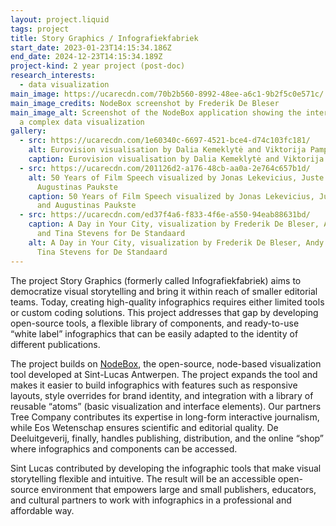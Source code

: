 ```yaml
---
layout: project.liquid
tags: project
title: Story Graphics / Infografiekfabriek
start_date: 2023-01-23T14:15:34.186Z
end_date: 2024-12-23T14:15:34.189Z
project-kind: 2 year project (post-doc)
research_interests:
  - data visualization
main_image: https://ucarecdn.com/70b2b560-8992-48ee-a6c1-9b2f5c0e571c/
main_image_credits: NodeBox screenshot by Frederik De Bleser
main_image_alt: Screenshot of the NodeBox application showing the interface and
  a complex data visualization
gallery:
  - src: https://ucarecdn.com/1e60340c-6697-4521-bce4-d74c103fc181/
    alt: Eurovision visualisation by Dalia Kemeklytė and Viktorija Pampuščenko
    caption: Eurovision visualisation by Dalia Kemeklytė and Viktorija Pampuščenko
  - src: https://ucarecdn.com/201126d2-a176-48cb-aa0a-2e764c657b1d/
    alt: 50 Years of Film Speech visualized by Jonas Lekevicius, Juste Ziliute and
      Augustinas Paukste
    caption: 50 Years of Film Speech visualized by Jonas Lekevicius, Juste Ziliute
      and Augustinas Paukste
  - src: https://ucarecdn.com/ed37f4a6-f833-4f6e-a550-94eab88631bd/
    caption: A Day in Your City, visualization by Frederik De Bleser, Andy Boeykens
      and Tina Stevens for De Standaard
    alt: A Day in Your City, visualization by Frederik De Bleser, Andy Boeykens and
      Tina Stevens for De Standaard
---
```

The project Story Graphics (formerly called Infografiekfabriek) aims to democratize visual storytelling and bring it within reach of smaller editorial teams. Today, creating high-quality infographics requires either limited tools or custom coding solutions. This project addresses that gap by developing open-source tools, a flexible library of components, and ready-to-use “white label” infographics that can be easily adapted to the identity of different publications. 

The project builds on [NodeBox](https://www.nodebox.net), the open-source, node-based visualization tool developed at Sint-Lucas Antwerpen. The project expands the tool and makes it easier to build infographics with features such as responsive layouts, style overrides for brand identity, and integration with a library of reusable “atoms” (basic visualization and interface elements). Our partners Tree Company contributes its expertise in long-form interactive journalism, while Eos Wetenschap ensures scientific and editorial quality. De Deeluitgeverij, finally, handles publishing, distribution, and the online “shop” where infographics and components can be accessed.

Sint Lucas contributed by developing the infographic tools that make visual storytelling flexible and intuitive. The result will be an accessible open-source environment that empowers large and small publishers, educators, and cultural partners to work with infographics in a professional and affordable way.

